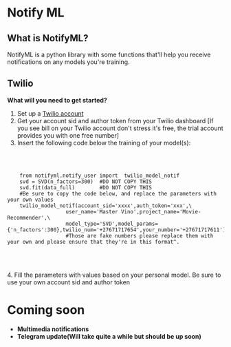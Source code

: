 # Notify ML

## What is NotifyML?
NotifyML is a python library with some functions that'll
help you receive notifications on any models you're training.

## Twilio
<b>What will you need to get started?</b>
1. Set up a [Twilio account](https://www.twilio.com/try-twilio)
2. Get your account sid and author token from your Twilio dashboard [If you see bill on your Twilio account don't stress it's free, the trial account provides you with one free number]
3. Insert the following code below the training of your model(s):
<br>
<pre>
  <code>
    from notifyml.notify_user import  twilio_model_notif
    svd = SVD(n_factors=300)  #DO NOT COPY THIS
    svd.fit(data_full)        #DO NOT COPY THIS 
    #Be sure to copy the code below, and replace the parameters with your own values
    twilio_model_notif(account_sid='xxxx',auth_token='xxx',\
                   user_name='Master Vino',project_name='Movie-Recommender',\
                   model_type='SVD',model_params={'n_factors':300},twilio_num='+27671717654',your_number='+27671717611')
                   #Those are fake numbers please replace them with your own and please ensure that they're in this format^.
  </code>
 </pre>
<br>
4. Fill the parameters with values based on your personal model. Be sure to use your own account sid and author token

# Coming soon

* <b>Multimedia notifications</b>
* <b>Telegram update(Will take quite a while but should be up soon)</b>
